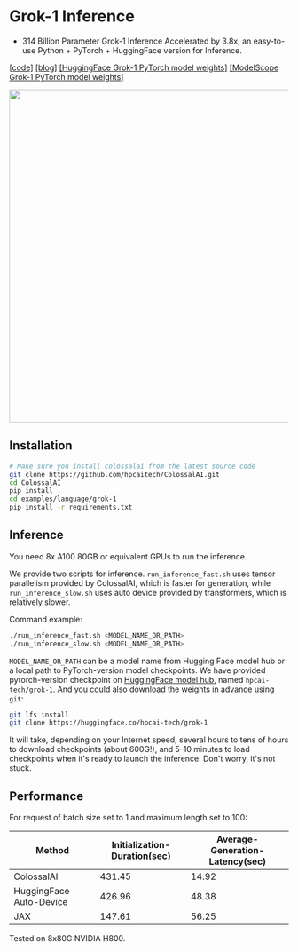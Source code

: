 # Grok-1 Inference

 - 314 Billion Parameter Grok-1 Inference Accelerated by 3.8x, an easy-to-use Python + PyTorch + HuggingFace version for Inference.

[[code]](https://github.com/hpcaitech/ColossalAI/tree/main/examples/language/grok-1)
[[blog]](https://hpc-ai.com/blog/314-billion-parameter-grok-1-inference-accelerated-by-3.8x-efficient-and-easy-to-use-pytorchhuggingface-version-is-here)
[[HuggingFace Grok-1 PyTorch model weights]](https://huggingface.co/hpcai-tech/grok-1)
[[ModelScope Grok-1 PyTorch model weights]](https://www.modelscope.cn/models/colossalai/grok-1-pytorch/summary)

<p id="Grok-1" align="center">
<img src="https://raw.githubusercontent.com/hpcaitech/public_assets/main/examples/images/grok-1-inference.jpg" width=600/>
</p>

## Installation

```bash
# Make sure you install colossalai from the latest source code
git clone https://github.com/hpcaitech/ColossalAI.git
cd ColossalAI
pip install .
cd examples/language/grok-1
pip install -r requirements.txt
```

## Inference

You need 8x A100 80GB or equivalent GPUs to run the inference.

We provide two scripts for inference. `run_inference_fast.sh` uses tensor parallelism provided by ColossalAI, which is faster for generation, while `run_inference_slow.sh` uses auto device provided by transformers, which is relatively slower.

Command example:

```bash
./run_inference_fast.sh <MODEL_NAME_OR_PATH>
./run_inference_slow.sh <MODEL_NAME_OR_PATH>
```

`MODEL_NAME_OR_PATH` can be a model name from Hugging Face model hub or a local path to PyTorch-version model checkpoints. We have provided pytorch-version checkpoint on [HuggingFace model hub](https://huggingface.co/hpcai-tech/grok-1), named `hpcai-tech/grok-1`. And you could also download the weights in advance using `git`:
```bash
git lfs install
git clone https://huggingface.co/hpcai-tech/grok-1
```

It will take, depending on your Internet speed, several hours to tens of hours to download checkpoints (about 600G!), and 5-10 minutes to load checkpoints when it's ready to launch the inference. Don't worry, it's not stuck.


## Performance

For request of batch size set to 1 and maximum length set to 100:

| Method                  | Initialization-Duration(sec) | Average-Generation-Latency(sec) |
|-------------------------|------------------------------|---------------------------------|
| ColossalAI              | 431.45                       | 14.92                           |
| HuggingFace Auto-Device | 426.96                       | 48.38                           |
| JAX                     | 147.61                       | 56.25                           |

Tested on 8x80G NVIDIA H800.
